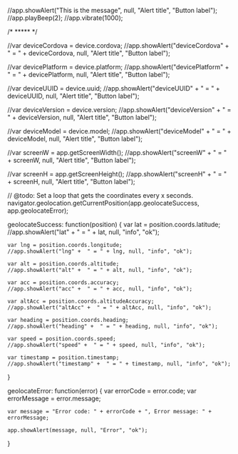 //app.showAlert("This is the message", null, "Alert title", "Button label");
//app.playBeep(2);
//app.vibrate(1000);

/* ***** */

//var deviceCordova = device.cordova;
//app.showAlert("deviceCordova" +  " = " + deviceCordova, null, "Alert title", "Button label");

//var devicePlatform = device.platform;
//app.showAlert("devicePlatform" +  " = " + devicePlatform, null, "Alert title", "Button label");

//var deviceUUID = device.uuid;
//app.showAlert("deviceUUID" +  " = " + deviceUUID, null, "Alert title", "Button label");

//var deviceVersion = device.version;
//app.showAlert("deviceVersion" +  " = " + deviceVersion, null, "Alert title", "Button label");

//var deviceModel = device.model;
//app.showAlert("deviceModel" +  " = " + deviceModel, null, "Alert title", "Button label");

//var screenW = app.getScreenWidth();
//app.showAlert("screenW" +  " = " + screenW, null, "Alert title", "Button label");

//var screenH = app.getScreenHeight();
//app.showAlert("screenH" +  " = " + screenH, null, "Alert title", "Button label");

// @todo: Set a loop that gets the coordinates every x seconds.
navigator.geolocation.getCurrentPosition(app.geolocateSuccess, app.geolocateError);

geolocateSuccess: function(position) {
	var lat = position.coords.latitude;
	//app.showAlert("lat" +  " = " + lat, null, "info", "ok");

	var lng = position.coords.longitude;
	//app.showAlert("lng" +  " = " + lng, null, "info", "ok");

	var alt = position.coords.altitude;
	//app.showAlert("alt" +  " = " + alt, null, "info", "ok");

	var acc = position.coords.accuracy;
	//app.showAlert("acc" +  " = " + acc, null, "info", "ok");

	var altAcc = position.coords.altitudeAccuracy;
	//app.showAlert("altAcc" +  " = " + altAcc, null, "info", "ok");

	var heading = position.coords.heading;
	//app.showAlert("heading" +  " = " + heading, null, "info", "ok");

	var speed = position.coords.speed;
	//app.showAlert("speed" +  " = " + speed, null, "info", "ok");

	var timestamp = position.timestamp;
	//app.showAlert("timestamp" +  " = " + timestamp, null, "info", "ok");
}

geolocateError: function(error) {
	var errorCode = error.code;
	var errorMessage = error.message;

	var message = "Error code: " + errorCode + ", Error message: " + errorMessage;

	app.showAlert(message, null, "Error", "ok");
}
